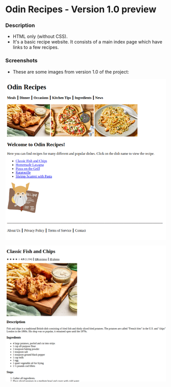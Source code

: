 # Odin Recipes - Version 1.0 preview

### Description
- HTML only (without CSS).
- It's a basic recipe website. It consists of a main index page which have links to a few recipes.

### Screenshots
- These are some images from version 1.0 of the project:

![Homepage](./homepage.png)

![Fish and Chips Page](./fish-and-chips-page.png)
